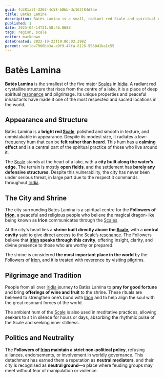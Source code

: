 ```yaml
---
guid: 4d381a3f-3262-4c58-b0bb-dc163f84d7ae
title: Batès Lamina
description: Batès Lamina is a small, radiant red Scale and spiritual center revered by the Followers of Irion for its calming resonance and role as a neutral meeting ground.
published: 1
date: 2025-04-14T21:50:46.068Z
tags: region, scale
editor: markdown
dateCreated: 2022-10-23T19:06:03.398Z
parent: world=7960bb3a-a9f9-47fa-8126-556041ba1c55
---
```


# Batès Lamina

**Batès Lamina** is the smallest of the five major [Scales](/geography/landmark/scale.md) in [Iridia](/geography/world/iridia.md). A radiant red crystalline structure that rises from the centre of a lake, it is a place of deep spiritual [resonance](/structure/mechanic/resonance.md) and pilgrimage. Its unique properties and peaceful inhabitants have made it one of the most respected and sacred locations in the world.

## Appearance and Structure

Batès Lamina is a **bright red [Scale](/geography/landmark/scale.md)**, polished and smooth in texture, and unmistakable in appearance. Despite its modest size, it radiates a low-frequency hum that can be **felt rather than heard**. This hum has a **calming effect** and is a central part of the spiritual practice of those who live around it.

The [Scale](/geography/landmark/scale.md) stands at the heart of a lake, with a **city built along the water’s edge**. The terrain is mostly **open fields**, and the settlement has **barely any defensive structures**. Despite this vulnerability, the city has never been under serious threat, in large part due to the respect it commands throughout [Iridia](/geography/world/iridia.md).

## The City and Shrine

The city surrounding Batès Lamina is a spiritual centre for the **Followers of [Irion](/being/deity/irion.md)**, a peaceful and religious people who believe the magical dragon-like being known as **Irion** communicates through the [Scales](/geography/landmark/scale.md).

At the city's heart lies a **shrine built directly above the [Scale](/geography/landmark/scale.md)**, with a **central cavity** said to give direct access to the Scale’s [resonance](/structure/mechanic/resonance.md). The Followers believe that **[Irion](/being/deity/irion.md) speaks through this cavity**, offering insight, clarity, and divine presence to those who are worthy or prepared.

The shrine is considered **the most important place in the world** by the Followers of [Irion](/being/deity/irion.md), and it is treated with reverence by visiting pilgrims.

## Pilgrimage and Tradition

People from all over [Iridia](/geography/world/iridia.md) journey to Batès Lamina to **pray for good fortune** and bring **offerings of wine and fruit** to the shrine. These rituals are believed to strengthen one’s bond with [Irion](/being/deity/irion.md) and to help align the soul with the great resonant forces of the world.

The ambient hum of the [Scale](/geography/landmark/scale.md) is also used in meditative practices, allowing seekers to sit in silence for hours or days, absorbing the rhythmic pulse of the Scale and seeking inner stillness.

## Politics and Neutrality

The **Followers of [Irion](/being/deity/irion.md) maintain a strict non-political policy**, refusing alliances, endorsements, or involvement in worldly governance. This detachment has earned them a reputation as **neutral mediators**, and their city is recognised as **neutral ground**—a place where feuding groups may meet without fear of manipulation or violence.
